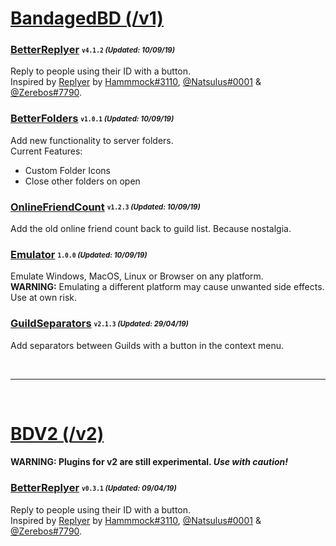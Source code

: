 # [BandagedBD (/v1)](/v1)

### [BetterReplyer](/v1/BetterReplyer.plugin.js) <sub><sup>`v4.1.2` *(Updated: 10/09/19)*</sup></sub>
Reply to people using their ID with a button.  
Inspired by [Replyer](https://github.com/cosmicsalad/Discord-Themes-and-Plugins/blob/master/plugins/replyer.plugin.js) by [Hammmock#3110](https://github.com/cosmicsalad), [@Natsulus#0001](https://github.com/Delivator) & [@Zerebos#7790](https://github.com/rauenzi).

### [BetterFolders](/v1/BetterFolders.plugin.js) <sub><sup>`v1.0.1` *(Updated: 10/09/19)*</sup></sub>
Add new functionality to server folders.  
Current Features:
- Custom Folder Icons
- Close other folders on open

### [OnlineFriendCount](/v1/OnlineFriendCount.plugin.js) <sub><sup>`v1.2.3` *(Updated: 10/09/19)*</sup></sub>
Add the old online friend count back to guild list. Because nostalgia.

### [Emulator](/v1/Emulator.plugin.js) <sub><sup>`1.0.0` *(Updated: 10/09/19)*</sup></sub>
Emulate Windows, MacOS, Linux or Browser on any platform.  
**WARNING:** Emulating a different platform may cause unwanted side effects. Use at own risk.

### [GuildSeparators](/v1/GuildSeparators.plugin.js) <sub><sup>`v2.1.3` *(Updated: 29/04/19)*</sup></sub>
Add separators between Guilds with a button in the context menu.

<br>

---

<br>

# [BDV2 (/v2)](/v2)
#### **WARNING:** Plugins for v2 are still experimental. *Use with caution!*

### [BetterReplyer](/v2/BetterReplyer) <sub><sup>`v0.3.1` *(Updated: 09/04/19)*</sup></sub>
Reply to people using their ID with a button.  
Inspired by [Replyer](https://github.com/cosmicsalad/Discord-Themes-and-Plugins/blob/master/plugins/replyer.plugin.js) by [Hammmock#3110](https://github.com/cosmicsalad), [@Natsulus#0001](https://github.com/Delivator) & [@Zerebos#7790](https://github.com/rauenzi).